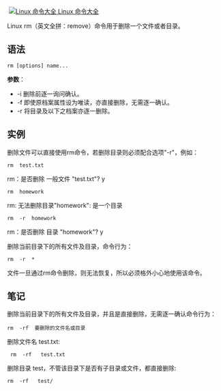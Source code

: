  [![Linux 命令大全](https://www.runoob.com/images/up.gif) Linux 命令大全](https://www.runoob.com/linux/linux-command-manual.html)

Linux rm（英文全拼：remove）命令用于删除一个文件或者目录。

## 语法

```shell
rm [options] name...
```
**参数**：

-   -i 删除前逐一询问确认。
-   -f 即使原档案属性设为唯读，亦直接删除，无需逐一确认。
-   -r 将目录及以下之档案亦逐一删除。

## 实例

删除文件可以直接使用rm命令，若删除目录则必须配合选项"-r"，例如：

```shell
rm  test.txt 
```
rm：是否删除 一般文件 "test.txt"? y  
```shell
rm  homework
```
rm: 无法删除目录"homework": 是一个目录  
```shell
rm  -r  homework  
```
rm：是否删除 目录 "homework"? y 

删除当前目录下的所有文件及目录，命令行为：

```shell
rm  -r  * 
```
文件一旦通过rm命令删除，则无法恢复，所以必须格外小心地使用该命令。



## 笔记
删除当前目录下的所有文件及目录，并且是直接删除，无需逐一确认命令行为：
```shell
rm  -rf  要删除的文件名或目录
``` 
删除文件名 test.txt:
```shell
 rm  -rf   test.txt
```
删除目录 test，不管该目录下是否有子目录或文件，都直接删除:
```shell
rm  -rf   test/
```


